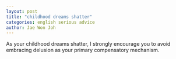 ```yaml
---
layout: post
title: "childhood dreams shatter"
categories: english serious advice
author: Jae Won Joh
---
```

As your childhood dreams shatter, I strongly encourage you to avoid embracing delusion as your primary compensatory mechanism.
